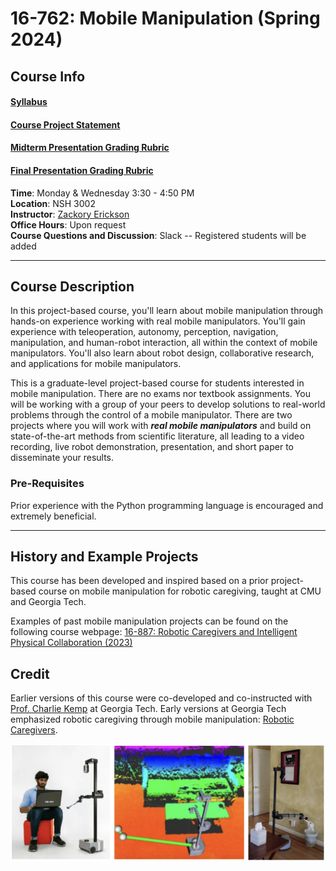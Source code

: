 # 16-762: Mobile Manipulation (Spring 2024)

## Course Info

#### [Syllabus](https://docs.google.com/document/d/1kWtvakADIGxY1ZWRYh876Qx_CZqxNd2QK4lL86yxwtc/edit?usp=sharing)  

#### [Course Project Statement](https://docs.google.com/document/d/1-YopWf3rgZIXj8K8etmIaN4xQxTrqCX0CE65OgAPw54/edit?usp=sharing)  

#### [Midterm Presentation Grading Rubric](https://docs.google.com/document/d/1Fcd_MO8JpOwfO06iXpZKfY0ATKlladNyrJNt1d8xx5M/edit?usp=sharing)  

#### [Final Presentation Grading Rubric](https://docs.google.com/document/d/1si1jkm06OM3fBmYhkAvitWLPYM2dsrDyS1M7KM-YloY/edit?usp=sharing)  


**Time**: Monday & Wednesday 3:30 - 4:50 PM  
**Location**: NSH 3002  
**Instructor**: [Zackory Erickson](https://zackory.com)  
**Office Hours**: Upon request  
**Course Questions and Discussion**: Slack -- Registered students will be added

---

## Course Description

In this project-based course, you'll learn about mobile manipulation through hands-on experience working with real mobile manipulators. You'll gain experience with teleoperation, autonomy, perception, navigation, manipulation, and human-robot interaction, all within the context of mobile manipulators. You'll also learn about robot design, collaborative research, and applications for mobile manipulators.

This is a graduate-level project-based course for students interested in mobile manipulation. There are no exams nor textbook assignments. You will be working with a group of your peers to develop solutions to real-world problems through the control of a mobile manipulator. There are two projects where you will work with **_real mobile manipulators_** and build on state-of-the-art methods from scientific literature, all leading to a video recording, live robot demonstration, presentation, and short paper to disseminate your results.

### Pre-Requisites
Prior experience with the Python programming language is encouraged and extremely beneficial. 

---

## History and Example Projects

This course has been developed and inspired based on a prior project-based course on mobile manipulation for robotic caregiving, taught at CMU and Georgia Tech.

Examples of past mobile manipulation projects can be found on the following course webpage: [16-887: Robotic Caregivers and Intelligent Physical Collaboration (2023)](https://zackory.com/rc2023/)

## Credit

Earlier versions of this course were co-developed and co-instructed with [Prof. Charlie Kemp](https://charliekemp.com) at Georgia Tech. Early versions at Georgia Tech emphasized robotic caregiving through mobile manipulation: [Robotic Caregivers](https://sites.gatech.edu/robotic-caregivers/).

![RCICP](mm.jpg)
